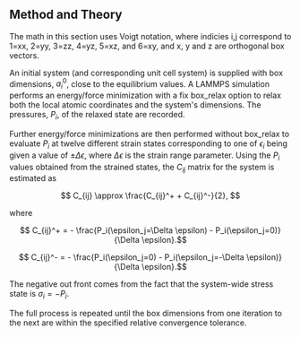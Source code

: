 ## Method and Theory

The math in this section uses Voigt notation, where indicies i,j correspond to 1=xx, 2=yy, 3=zz, 4=yz, 5=xz, and 6=xy, and x, y and z are orthogonal box vectors.

An initial system (and corresponding unit cell system) is supplied with box dimensions, $a_i^0$, close to the equilibrium values. A LAMMPS simulation performs an energy/force minimization with a fix box_relax option to relax both the local atomic coordinates and the system's dimensions. The pressures, $P_{i}$, of the relaxed state are recorded.

Further energy/force minimizations are then performed without box_relax to evaluate $P_{i}$ at twelve different strain states corresponding to one of $\epsilon_{i}$ being given a value of $\pm \Delta \epsilon$, where $\Delta \epsilon$ is the strain range parameter. Using the $P_{i}$ values obtained from the strained states, the $C_{ij}$ matrix for the system is estimated as

$$ C_{ij} \approx \frac{C_{ij}^+ + C_{ij}^-}{2}, $$

where

$$ C_{ij}^+ = - \frac{P_i(\epsilon_j=\Delta \epsilon) - P_i(\epsilon_j=0)}{\Delta \epsilon}.$$

$$ C_{ij}^- = - \frac{P_i(\epsilon_j=0) - P_i(\epsilon_j=-\Delta \epsilon)}{\Delta \epsilon}.$$

The negative out front comes from the fact that the system-wide stress state is $\sigma_i = -P_i$. 

The full process is repeated until the box dimensions from one iteration to the next are within the specified relative convergence tolerance.